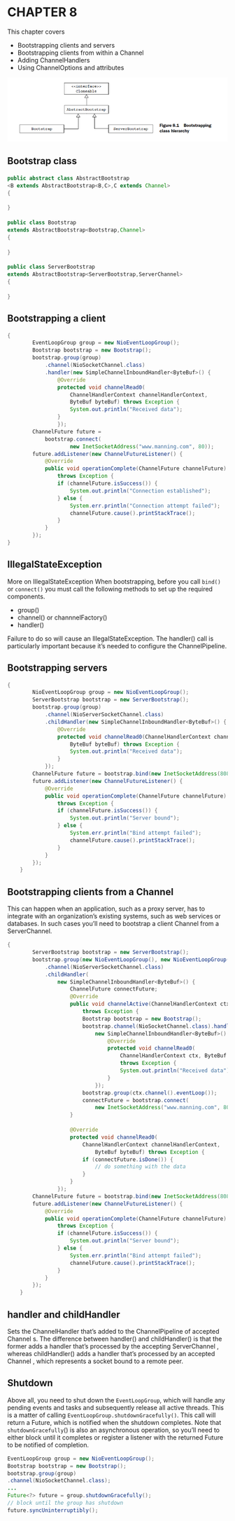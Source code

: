 # CHAPTER 8

This chapter covers

- Bootstrapping clients and servers
- Bootstrapping clients from within a Channel
- Adding ChannelHandlers
- Using ChannelOptions and attributes

![Bootstrap](./images/Bootstrap.png)

## Bootstrap class

```java
public abstract class AbstractBootstrap
<B extends AbstractBootstrap<B,C>,C extends Channel>
{

}

public class Bootstrap
extends AbstractBootstrap<Bootstrap,Channel>
{

}

public class ServerBootstrap
extends AbstractBootstrap<ServerBootstrap,ServerChannel>
{

}
```

## Bootstrapping a client

```java
{
        EventLoopGroup group = new NioEventLoopGroup();
        Bootstrap bootstrap = new Bootstrap();
        bootstrap.group(group)
            .channel(NioSocketChannel.class)
            .handler(new SimpleChannelInboundHandler<ByteBuf>() {
                @Override
                protected void channelRead0(
                    ChannelHandlerContext channelHandlerContext,
                    ByteBuf byteBuf) throws Exception {
                    System.out.println("Received data");
                }
                });
        ChannelFuture future =
            bootstrap.connect(
                    new InetSocketAddress("www.manning.com", 80));
        future.addListener(new ChannelFutureListener() {
            @Override
            public void operationComplete(ChannelFuture channelFuture)
                throws Exception {
                if (channelFuture.isSuccess()) {
                    System.out.println("Connection established");
                } else {
                    System.err.println("Connection attempt failed");
                    channelFuture.cause().printStackTrace();
                }
            }
        });
}
```

## IllegalStateException

More on IllegalStateException When bootstrapping, before you call `bind()` or `connect()` you must call the following
methods to set up the required components.

- group()
- channel() or channnelFactory()
- handler()

Failure to do so will cause an IllegalStateException. The handler() call is particularly
important because it’s needed to configure the ChannelPipeline.

## Bootstrapping servers

```java
{
        NioEventLoopGroup group = new NioEventLoopGroup();
        ServerBootstrap bootstrap = new ServerBootstrap();
        bootstrap.group(group)
            .channel(NioServerSocketChannel.class)
            .childHandler(new SimpleChannelInboundHandler<ByteBuf>() {
                @Override
                protected void channelRead0(ChannelHandlerContext channelHandlerContext,
                    ByteBuf byteBuf) throws Exception {
                    System.out.println("Received data");
                }
            });
        ChannelFuture future = bootstrap.bind(new InetSocketAddress(8080));
        future.addListener(new ChannelFutureListener() {
            @Override
            public void operationComplete(ChannelFuture channelFuture)
                throws Exception {
                if (channelFuture.isSuccess()) {
                    System.out.println("Server bound");
                } else {
                    System.err.println("Bind attempt failed");
                    channelFuture.cause().printStackTrace();
                }
            }
        });
    }
```

## Bootstrapping clients from a Channel

This can happen when an application, such as a proxy server, has to
integrate with an organization’s existing systems, such as web services or databases. In
such cases you’ll need to bootstrap a client Channel from a ServerChannel.

```java
{
        ServerBootstrap bootstrap = new ServerBootstrap();
        bootstrap.group(new NioEventLoopGroup(), new NioEventLoopGroup())
            .channel(NioServerSocketChannel.class)
            .childHandler(
                new SimpleChannelInboundHandler<ByteBuf>() {
                    ChannelFuture connectFuture;
                    @Override
                    public void channelActive(ChannelHandlerContext ctx)
                        throws Exception {
                        Bootstrap bootstrap = new Bootstrap();
                        bootstrap.channel(NioSocketChannel.class).handler(
                            new SimpleChannelInboundHandler<ByteBuf>() {
                                @Override
                                protected void channelRead0(
                                    ChannelHandlerContext ctx, ByteBuf in)
                                    throws Exception {
                                    System.out.println("Received data");
                                }
                            });
                        bootstrap.group(ctx.channel().eventLoop());
                        connectFuture = bootstrap.connect(
                            new InetSocketAddress("www.manning.com", 80));
                    }

                    @Override
                    protected void channelRead0(
                        ChannelHandlerContext channelHandlerContext,
                            ByteBuf byteBuf) throws Exception {
                        if (connectFuture.isDone()) {
                            // do something with the data
                        }
                    }
                });
        ChannelFuture future = bootstrap.bind(new InetSocketAddress(8080));
        future.addListener(new ChannelFutureListener() {
            @Override
            public void operationComplete(ChannelFuture channelFuture)
                throws Exception {
                if (channelFuture.isSuccess()) {
                    System.out.println("Server bound");
                } else {
                    System.err.println("Bind attempt failed");
                    channelFuture.cause().printStackTrace();
                }
            }
        });
    }
```

## handler and childHandler

Sets the ChannelHandler that’s added to the ChannelPipeline of accepted Channel s. The difference between handler() and childHandler() is that the former adds a handler that’s processed by the accepting ServerChannel , whereas childHandler() adds a handler that’s processed by an accepted Channel , which represents a socket bound to a remote peer.

## Shutdown

Above all, you need to shut down the `EventLoopGroup`, which will handle any
pending events and tasks and subsequently release all active threads. This is a matter
of calling `EventLoopGroup.shutdownGracefully()`. This call will return a Future,
which is notified when the shutdown completes. Note that `shutdownGracefully`() is
also an asynchronous operation, so you’ll need to either block until it completes or
register a listener with the returned Future to be notified of completion.

```java
EventLoopGroup group = new NioEventLoopGroup();
Bootstrap bootstrap = new Bootstrap();
bootstrap.group(group)
.channel(NioSocketChannel.class);
...
Future<?> future = group.shutdownGracefully();
// block until the group has shutdown
future.syncUninterruptibly();
```

